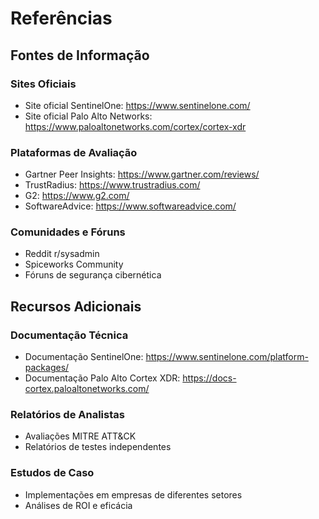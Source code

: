 # Referências

## Fontes de Informação

### Sites Oficiais
- Site oficial SentinelOne: https://www.sentinelone.com/
- Site oficial Palo Alto Networks: https://www.paloaltonetworks.com/cortex/cortex-xdr

### Plataformas de Avaliação
- Gartner Peer Insights: https://www.gartner.com/reviews/
- TrustRadius: https://www.trustradius.com/
- G2: https://www.g2.com/
- SoftwareAdvice: https://www.softwareadvice.com/

### Comunidades e Fóruns
- Reddit r/sysadmin
- Spiceworks Community
- Fóruns de segurança cibernética

## Recursos Adicionais

### Documentação Técnica
- Documentação SentinelOne: https://www.sentinelone.com/platform-packages/
- Documentação Palo Alto Cortex XDR: https://docs-cortex.paloaltonetworks.com/

### Relatórios de Analistas
- Avaliações MITRE ATT&CK
- Relatórios de testes independentes

### Estudos de Caso
- Implementações em empresas de diferentes setores
- Análises de ROI e eficácia
